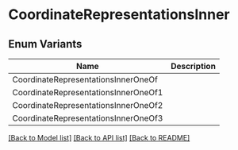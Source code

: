 # CoordinateRepresentationsInner

## Enum Variants

| Name | Description |
|---- | -----|
| CoordinateRepresentationsInnerOneOf |  |
| CoordinateRepresentationsInnerOneOf1 |  |
| CoordinateRepresentationsInnerOneOf2 |  |
| CoordinateRepresentationsInnerOneOf3 |  |

[[Back to Model list]](../README.md#documentation-for-models) [[Back to API list]](../README.md#documentation-for-api-endpoints) [[Back to README]](../README.md)



